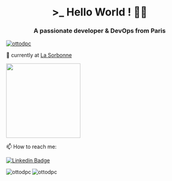 <h1 align="center">>_ Hello World ! 👋🏿</h1>
<h3 align="center">A passionate developer & DevOps from Paris</h3>

<p align="left"> <a href="https://github.com/ryo-ma/github-profile-trophy"><img src="https://github-profile-trophy.vercel.app/?username=ottodpc" alt="ottodpc" /></a> </p>

🔭 currently at [La Sorbonne](https://www.sorbonne-universite.fr)

<img src="https://i.giphy.com/media/S3Pe5NZqgmE8Tl3NI5/giphy-downsized-large.gif" width="200"/>

📫 How to reach me:

[![Linkedin Badge](https://img.shields.io/badge/-@ottodpc-6633cc?style=flat-square&logo=Linkedin&logoColor=white&link=https://www.linkedin.com/in/ottodpc/)](https://www.linkedin.com/in/ottodpc/)

<p><img align="left" src="https://github-readme-stats.vercel.app/api/top-langs?username=ottodpc&show_icons=true&locale=en&layout=compact" alt="ottodpc" /></p>

<p><img align="center" src="https://github-readme-streak-stats.herokuapp.com/?user=ottodpc&" alt="ottodpc" /></p>
